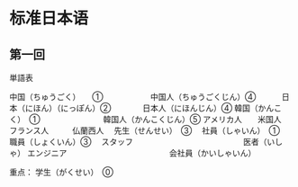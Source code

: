 # 标准日本语


## 第一回


単語表


中国（ちゅうごく）　　①　　　　　　中国人（ちゅうごくじん）④　　　
日本（にほん）（にっぽん）②　　　　日本人（にほんじん）④
韓国（かんこく）　①　　　　　　　　韓国人（かんこくじん）⑤
アメリカ人　　米国人　　　　　　　　フランス人　　　仏蘭西人　
先生（せんせい）　③　
社員（しゃいん）　①　　　　　　　　職員（しょくいん）③　
スタッフ　　　　　　　　　　　　　　医者（いしゃ）
エンジニア　　　　　　　　　　　　　会社員（かいしゃいん）　

重点：
学生（がくせい）　⓪
